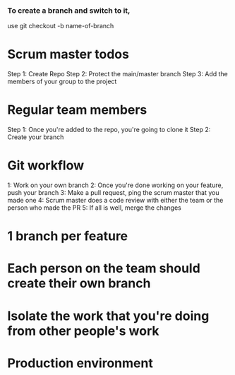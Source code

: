 ### To create a branch and switch to it, 
use git checkout -b name-of-branch 
# Scrum master todos
Step 1: Create Repo
Step 2: Protect the main/master branch
Step 3: Add the members of your group to the project

# Regular team members
Step 1: Once you're added to the repo, you're going to clone it
Step 2: Create your branch

# Git workflow
1: Work on your own branch
2: Once you're done working on your feature, push your branch
3: Make a pull request, ping the scrum master that you made one
4: Scrum master does a code review with either the team or the person who made the PR
5: If all is well, merge the changes
# 1 branch per feature
# Each person on the team should create their own branch
# Isolate the work that you're doing from other people's work
# Production environment
